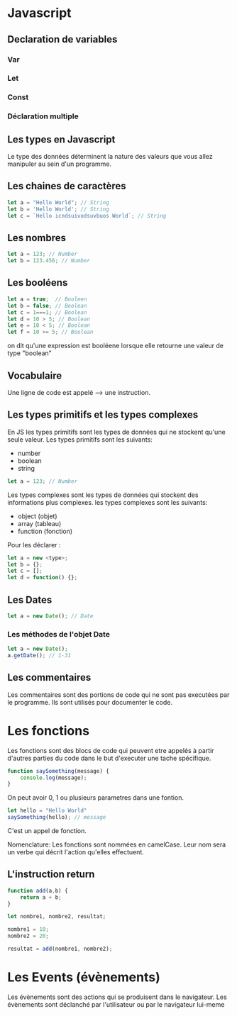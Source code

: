 # Javascript


## Declaration de variables

### Var

### Let

### Const

### Déclaration multiple


## Les types en Javascript

Le type des données déterminent la nature des valeurs que vous allez manipuler au sein d'un programme.

## Les chaines de caractères

```js
let a = "Hello World"; // String
let b = 'Hello World'; // String
let c = `Hello icndsuivodsuvbuos World`; // String
```

## Les nombres

```js
let a = 123; // Number
let b = 123.456; // Number
```
## Les booléens

```js
let a = true;  // Booleen
let b = false; // Boolean
let c = 1===1; // Boolean
let d = 10 > 5; // Boolean
let e = 10 < 5; // Boolean
let f = 10 >= 5; // Boolean
```
on dit qu'une expression est booléene lorsque elle retourne une valeur de type "boolean"

## Vocabulaire

Une ligne de code est appelé --> une instruction.

## Les types primitifs et les types complexes

En JS les types primitifs sont les types de données qui ne stockent qu'une seule valeur. Les types primitifs sont les suivants:
- number 
- boolean
- string

```js
let a = 123; // Number
```

Les types complexes sont les types de données qui stockent des informations plus complexes. les types complexes sont les suivants:
- object (objet)
- array (tableau)
- function (fonction)

Pour les déclarer :
```js
let a = new <type>;
let b = {};
let c = [];
let d = function() {};
```

## Les Dates

```js
let a = new Date(); // Date
```
### Les méthodes de l'objet Date

```js
let a = new Date();
a.getDate(); // 1-31
```

## Les commentaires

Les commentaires sont des portions de code qui ne sont pas executées par le programme. Ils sont utilisés pour documenter le code.

# Les fonctions

Les fonctions sont des blocs de code qui peuvent etre appelés à partir d'autres parties du code dans le but d'executer une tache spécifique.

```js
function saySomething(message) {
    console.log(message);
}
```

On peut avoir 0, 1 ou plusieurs parametres dans une fontion.

```js
let hello = "Hello World"
saySomething(hello); // message
```
C'est un appel de fonction.

Nomenclature: Les fonctions sont nommées en camelCase.
Leur nom sera un verbe qui décrit l'action qu'elles effectuent.

## L'instruction return

```js
function add(a,b) {
    return a + b;
}

let nombre1, nombre2, resultat;

nombre1 = 10;
nombre2 = 20;

resultat = add(nombre1, nombre2);
```

# Les Events (évènements)

Les évènements sont des actions qui se produisent dans le navigateur. Les évènements sont déclanché par l'utilisateur ou par le navigateur lui-meme

